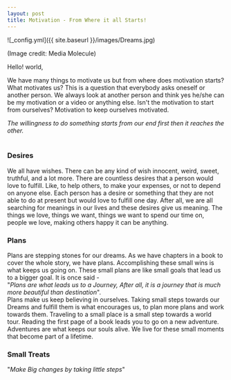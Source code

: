```yaml
---
layout: post
title: Motivation - From Where it all Starts!
---
```


![_config.yml]({{ site.baseurl }}/images/Dreams.jpg)
<br>

(Image credit: Media Molecule)

Hello! world,

We have many things to motivate us but from where does motivation starts?
What motivates us? This is a question that everybody asks oneself or another person. We always look at another person and think yes he/she can be my motivation or a video or anything else. Isn't the motivation to start from ourselves? Motivation to keep ourselves motivated.

*The willingness to do something starts from our end first then it reaches the other.*
<br><br>

### Desires
We all have wishes. There can be any kind of wish innocent, weird, sweet, truthful, and a lot more. There are countless desires that a person would love to fulfill. Like, to help others, to make your expenses, or not to depend on anyone else. Each person has a desire or something that they are not able to do at present but would love to fulfill one day. After all, we are all searching for meanings in our lives and these desires give us meaning. The things we love, things we want, things we want to spend our time on, people we love, making others happy it can be anything.
<br>

### Plans
Plans are stepping stones for our dreams. As we have chapters in a book to cover the whole story, we have plans. Accomplishing these small wins is what keeps us going on. These small plans are like small goals that lead us to a bigger goal. It is once said - 
<br> "*Plans are what leads us to a Journey, After all, it is a journey that is much more beautiful than destination*". 
<br> Plans make us keep believing in ourselves. Taking small steps towards our Dreams and fulfill them is what encourages us, to plan more plans and work towards them. Traveling to a small place is a small step towards a world tour. Reading the first page of a book leads you to go on a new adventure. Adventures are what keeps our souls alive. We live for these small moments that become part of a lifetime.
<br>

### Small Treats
"*Make Big changes by taking little steps*"  <br>
